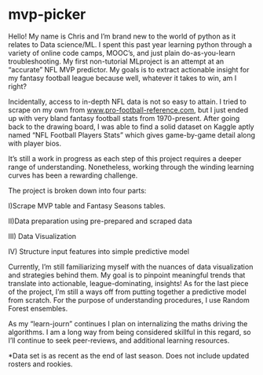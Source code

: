 # mvp-picker
Hello! My name is Chris and I’m brand new to the world of python as it relates to Data science/ML.  I spent this past year learning python through a variety of online code camps, MOOC’s, and just plain do-as-you-learn troubleshooting.   My first non-tutorial MLproject is an attempt at an “accurate” NFL MVP predictor. My goals is to extract actionable insight for my fantasy football league because well, whatever it takes to win, am I right?  

Incidentally, access to in-depth NFL data is not so easy to attain.  I tried to scrape on my own from www.pro-football-reference.com, but I just ended up with very bland fantasy football stats from 1970-present.   After going back to the drawing board, I was able to find a solid dataset on Kaggle aptly named “NFL Football Players Stats” which gives  game-by-game detail along with player bios. 

It’s still a work in progress as each step of this project requires a deeper range of  understanding. Nonetheless, working through the winding learning curves has been a rewarding challenge.    

The project is broken down into four parts: 

I)Scrape MVP table and Fantasy Seasons tables.

II)Data preparation using pre-prepared and scraped data

III) Data Visualization  

IV) Structure input features into simple predictive model  

Currently, I’m still familiarizing myself with the nuances of data visualization and  strategies behind them. My goal is to pinpoint meaningful trends that translate into actionable, league-dominating, insights!  As for the last piece of the project, I’m still a ways off from putting together a predictive model from scratch. For the purpose of understanding procedures, I use Random Forest ensembles. 



As my “learn-journ” continues I plan on internalizing the maths driving the algorithms. I am a long way from being considered skillful in this regard, so I’ll continue to seek peer-reviews, and additional learning resources.      


*Data set is as recent as the end of last season. Does not include updated rosters and rookies.

